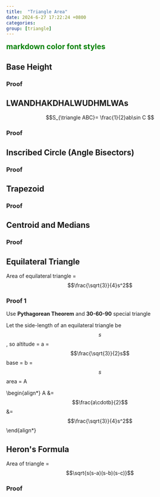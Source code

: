 ```yaml
---
title:  "Triangle Area"
date: 2024-6-27 17:22:24 +0800
categories: 
group: [triangle]
---
```


<span style="color:green;font-weight:700;font-size:20px">
    markdown color font styles
</span>

## Base Height
### Proof

## LWANDHAKDHALWUDHMLWAs
$$S_{\triangle ABC}= \frac{1}{2}ab\sin C $$
### Proof

## Inscribed Circle (Angle Bisectors)
### Proof


## Trapezoid
### Proof


## Centroid and Medians
### Proof


## Equilateral Triangle
Area of equilateral triangle = $$\frac{\sqrt{3}}{4}s^2$$
### Proof 1 
Use **Pythagorean Theorem** and **30-60-90** special triangle

Let the side-length of an equilateral triangle be $$s$$, so
altitude = a = $$\frac{\sqrt{3}}{2}s$$
base = b = $$s$$
area = A

\begin{align*}
A &= $$\frac{a\cdotb}{2}$$
&=$$\frac{\sqrt{3}}{4}s^2$$
\end{align*}

## Heron's Formula
Area of triangle = $$\sqrt{s(s-a)(s-b)(s-c)}$$
### Proof




